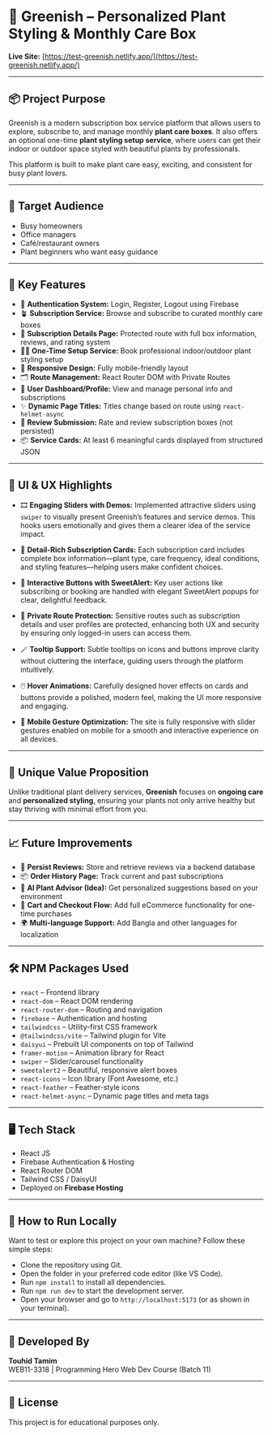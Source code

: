 # 🌿 Greenish – Personalized Plant Styling & Monthly Care Box

**Live Site:** [https://test-greenish.netlify.app/](https://test-greenish.netlify.app/)

---

## 📦 Project Purpose

Greenish is a modern subscription box service platform that allows users to explore, subscribe to, and manage monthly **plant care boxes**. It also offers an optional one-time **plant styling setup service**, where users can get their indoor or outdoor space styled with beautiful plants by professionals.

This platform is built to make plant care easy, exciting, and consistent for busy plant lovers.

---

## 🎯 Target Audience

- Busy homeowners
- Office managers
- Café/restaurant owners
- Plant beginners who want easy guidance

---

## 🚀 Key Features

- 🔐 **Authentication System:** Login, Register, Logout using Firebase
- 🪴 **Subscription Service:** Browse and subscribe to curated monthly care boxes
- 🧾 **Subscription Details Page:** Protected route with full box information, reviews, and rating system
- 🧑‍🌾 **One-Time Setup Service:** Book professional indoor/outdoor plant styling setup
- 📱 **Responsive Design:** Fully mobile-friendly layout
- 🗂️ **Route Management:** React Router DOM with Private Routes
- 🌟 **User Dashboard/Profile:** View and manage personal info and subscriptions
- ✨ **Dynamic Page Titles:** Titles change based on route using `react-helmet-async`
- 📝 **Review Submission:** Rate and review subscription boxes (not persisted)
- 📦 **Service Cards:** At least 6 meaningful cards displayed from structured JSON

---

## 📸 UI & UX Highlights

- 🎞️ **Engaging Sliders with Demos:** Implemented attractive sliders using `swiper` to visually present Greenish’s features and service demos. This hooks users emotionally and gives them a clearer idea of the service impact.

- 🧾 **Detail-Rich Subscription Cards:** Each subscription card includes complete box information—plant type, care frequency, ideal conditions, and styling features—helping users make confident choices.

- 🍬 **Interactive Buttons with SweetAlert:** Key user actions like subscribing or booking are handled with elegant SweetAlert popups for clear, delightful feedback.

- 🔐 **Private Route Protection:** Sensitive routes such as subscription details and user profiles are protected, enhancing both UX and security by ensuring only logged-in users can access them.

- 🪄 **Tooltip Support:** Subtle tooltips on icons and buttons improve clarity without cluttering the interface, guiding users through the platform intuitively.

- 🖱️ **Hover Animations:** Carefully designed hover effects on cards and buttons provide a polished, modern feel, making the UI more responsive and engaging.

- 📱 **Mobile Gesture Optimization:** The site is fully responsive with slider gestures enabled on mobile for a smooth and interactive experience on all devices.

---

## 🧠 Unique Value Proposition

Unlike traditional plant delivery services, **Greenish** focuses on **ongoing care** and **personalized styling**, ensuring your plants not only arrive healthy but stay thriving with minimal effort from you.

---

## 📈 Future Improvements

- 📝 **Persist Reviews:** Store and retrieve reviews via a backend database
- 📦 **Order History Page:** Track current and past subscriptions
- 🌱 **AI Plant Advisor (Idea):** Get personalized suggestions based on your environment
- 🛒 **Cart and Checkout Flow:** Add full eCommerce functionality for one-time purchases
- 🌍 **Multi-language Support:** Add Bangla and other languages for localization

---

## 🛠️ NPM Packages Used

- `react` – Frontend library
- `react-dom` – React DOM rendering
- `react-router-dom` – Routing and navigation
- `firebase` – Authentication and hosting
- `tailwindcss` – Utility-first CSS framework
- `@tailwindcss/vite` – Tailwind plugin for Vite
- `daisyui` – Prebuilt UI components on top of Tailwind
- `framer-motion` – Animation library for React
- `swiper` – Slider/carousel functionality
- `sweetalert2` – Beautiful, responsive alert boxes
- `react-icons` – Icon library (Font Awesome, etc.)
- `react-feather` – Feather-style icons
- `react-helmet-async` – Dynamic page titles and meta tags

---

## 🖥️ Tech Stack

- React JS  
- Firebase Authentication & Hosting  
- React Router DOM  
- Tailwind CSS / DaisyUI  
- Deployed on **Firebase Hosting**

---

## 🧪 How to Run Locally

Want to test or explore this project on your own machine? Follow these simple steps:

- Clone the repository using Git.
- Open the folder in your preferred code editor (like VS Code).
- Run `npm install` to install all dependencies.
- Run `npm run dev` to start the development server.
- Open your browser and go to `http://localhost:5173` (or as shown in your terminal).

---

## 👤 Developed By

**Touhid Tamim**  
WEB11-3318 | Programming Hero Web Dev Course (Batch 11)

---

## 📝 License

This project is for educational purposes only.
